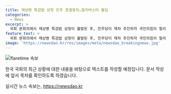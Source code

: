 ```yaml
---
title: 채상병 특검법 상정 민주 종결동의…필리버스터 돌입
categories:
  - News
excerpt: >
  국회 본회의에서 채상병 특검법 상정이 불발된 후, 민주당이 재차 추진하자 국민의힘이 필리버스터로 맞섰다. 국회의장은 채상병 특검법 대신 순직해병 수사방해 사건의 진상규명을 위한 법률안을 먼저 상정하며 혼란이 빚어졌다. 민주당과 야당은 필리버스터 중단을 요구하고, 채상병 특검법안은 재적의원 5분의 3 이상 찬성으로 의결될 예정이다. 21대 국회에서도 채상병 특검법이 부결돼 폐기된 바 있으나, 현재 상황은 민주당과 국민의힘이 대립하며 진행 중이다.
feature_text: >
  국회 본회의에서 채상병 특검법 상정이 불발된 후, 민주당이 재차 추진하자 국민의힘이 필리버스터로 맞섰다. 국회의장은 채상병 특검법 대신 순직해병 수사방해 사건의 진상규명을 위한 법률안을 먼저 상정하며 혼란이 빚어졌다. 민주당과 야당은 필리버스터 중단을 요구하고, 채상병 특검법안은 재적의원 5분의 3 이상 찬성으로 의결될 예정이다. 21대 국회에서도 채상병 특검법이 부결돼 폐기된 바 있으나, 현재 상황은 민주당과 국민의힘이 대립하며 진행 중이다.
image: 'https://newsdao.kr/res/images/meta/newsdao_breakingnews.jpg'
---
```


<p><img src="https://newsdao.kr/res/images/meta/newsdao_breakingnews.jpg" alt="flaretime 속보" /></p>

<p>한국 국회의 최근 상황에 대한 내용을 바탕으로 텍스트를 작성할 예정입니다. 문서 작성에 앞서 목차를 확인하도록 하겠습니다.</p>
실시간 뉴스 속보는, <a href="https://newsdao.kr" rel="dofollow">https://newsdao.kr</a>


